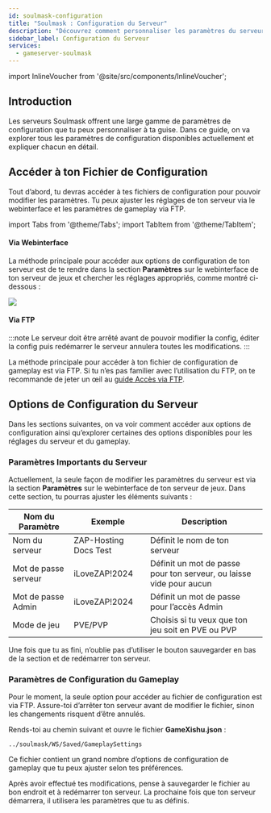 ```yaml
---
id: soulmask-configuration
title: "Soulmask : Configuration du Serveur"
description: "Découvrez comment personnaliser les paramètres du serveur Soulmask et optimiser les configurations de jeu pour une expérience sur-mesure → En savoir plus maintenant"
sidebar_label: Configuration du Serveur
services:
  - gameserver-soulmask
---
```


import InlineVoucher from '@site/src/components/InlineVoucher';

## Introduction

Les serveurs Soulmask offrent une large gamme de paramètres de configuration que tu peux personnaliser à ta guise. Dans ce guide, on va explorer tous les paramètres de configuration disponibles actuellement et expliquer chacun en détail.

<InlineVoucher />

## Accéder à ton Fichier de Configuration

Tout d’abord, tu devras accéder à tes fichiers de configuration pour pouvoir modifier les paramètres. Tu peux ajuster les réglages de ton serveur via le webinterface et les paramètres de gameplay via FTP.

import Tabs from '@theme/Tabs';
import TabItem from '@theme/TabItem';

<Tabs>
<TabItem value="settings" label="Via Webinterface" default>

#### Via Webinterface

La méthode principale pour accéder aux options de configuration de ton serveur est de te rendre dans la section **Paramètres** sur le webinterface de ton serveur de jeux et chercher les réglages appropriés, comme montré ci-dessous :

![](https://screensaver01.zap-hosting.com/index.php/s/QDPzFgWRrfB49HB/preview)
</TabItem>

<TabItem value="ftp" label="Via FTP">

#### Via FTP

:::note
Le serveur doit être arrêté avant de pouvoir modifier la config, éditer la config puis redémarrer le serveur annulera toutes les modifications.
:::

La méthode principale pour accéder à ton fichier de configuration de gameplay est via FTP. Si tu n’es pas familier avec l’utilisation du FTP, on te recommande de jeter un œil au [guide Accès via FTP](gameserver-ftpaccess.md).

</TabItem>
</Tabs>

## Options de Configuration du Serveur
Dans les sections suivantes, on va voir comment accéder aux options de configuration ainsi qu’explorer certaines des options disponibles pour les réglages du serveur et du gameplay.

### Paramètres Importants du Serveur

Actuellement, la seule façon de modifier les paramètres du serveur est via la section **Paramètres** sur le webinterface de ton serveur de jeux. Dans cette section, tu pourras ajuster les éléments suivants :

| Nom du Paramètre     | Exemple               | Description                                             |
| -------------------- | --------------------- | ------------------------------------------------------- | 
| Nom du serveur       | ZAP-Hosting Docs Test | Définit le nom de ton serveur                           |
| Mot de passe serveur | iLoveZAP!2024         | Définit un mot de passe pour ton serveur, ou laisse vide pour aucun |
| Mot de passe Admin   | iLoveZAP!2024         | Définit un mot de passe pour l’accès Admin              |
| Mode de jeu          | PVE/PVP               | Choisis si tu veux que ton jeu soit en PVE ou PVP       |

Une fois que tu as fini, n’oublie pas d’utiliser le bouton sauvegarder en bas de la section et de redémarrer ton serveur.

### Paramètres de Configuration du Gameplay

Pour le moment, la seule option pour accéder au fichier de configuration est via FTP. Assure-toi d’arrêter ton serveur avant de modifier le fichier, sinon les changements risquent d’être annulés.

Rends-toi au chemin suivant et ouvre le fichier **GameXishu.json** :
```
../soulmask/WS/Saved/GameplaySettings
```

Ce fichier contient un grand nombre d’options de configuration de gameplay que tu peux ajuster selon tes préférences.

Après avoir effectué tes modifications, pense à sauvegarder le fichier au bon endroit et à redémarrer ton serveur. La prochaine fois que ton serveur démarrera, il utilisera les paramètres que tu as définis.

<InlineVoucher />